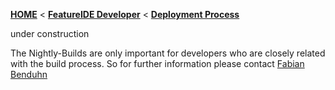 <!-- Breadcrumb -->
[**HOME**](https://github.com/tthuem/FeatureIDE/wiki) < [**FeatureIDE Developer**](https://github.com/tthuem/FeatureIDE/wiki/FeatureIDE-Developer) < [**Deployment Process**](https://github.com/tthuem/FeatureIDE/wiki/Deployment-Process)

<!-- Introduction -->
under construction

<!-- Outline -->

<!-- Content -->
The Nightly-Builds are only important for developers who are closely related with the build process.
So for further information please contact [Fabian Benduhn](mailto:fabian.benduhn@st.ovgu.de)
